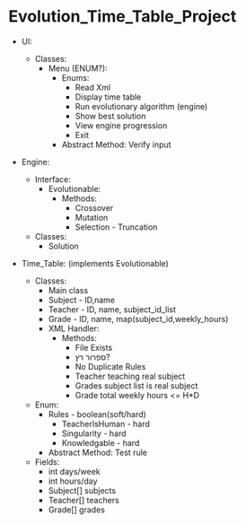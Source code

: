 # Evolution_Time_Table_Project

* UI:  
    * Classes:  
        * Menu (ENUM?):
            * Enums:
                * Read Xml
                * Display time table
                * Run evolutionary algorithm (engine)
                * Show best solution
                * View engine progression
                * Exit
            * Abstract Method: Verify input
* Engine:  
    * Interface:  
        * Evolutionable:
            * Methods:
                * Crossover
                * Mutation
                * Selection - Truncation
    * Classes:  
        * Solution


* Time_Table: (implements Evolutionable)
    * Classes:
        * Main class
        * Subject - ID,name
        * Teacher - ID, name, subject_id_list
        * Grade - ID, name, map(subject_id,weekly_hours)
        * XML Handler:
          * Methods:
            * File Exists
            * ספרור רץ?
            * No Duplicate Rules
            * Teacher teaching real subject
            * Grades subject list is real subject
            * Grade total weekly hours <= H*D
    * Enum:
        * Rules - boolean(soft/hard)
            * TeacherIsHuman - hard
            * Singularity - hard
            * Knowledgable - hard
        * Abstract Method: Test rule
    * Fields:
        * int days/week
        * int hours/day
        * Subject[] subjects
        * Teacher[] teachers
        * Grade[] grades